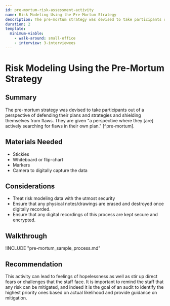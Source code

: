 ```yaml
---
id: pre-mortum-risk-assessment-activity
name: Risk Modeling Using the Pre-Mortum Strategy
description: The pre-mortum strategy was devised to take participants out of a perspective of defending their plans and strategies...
duration: 2
template:
  minimum-viable:
    - walk-around: small-office
    - interview: 3-interviewees
---
```

# Risk Modeling Using the Pre-Mortum Strategy

## Summary

The pre-mortum strategy was devised to take participants out of a perspective of defending their plans and strategies and shielding themselves from flaws. They are given "a perspective where they [are] actively searching for flaws in their own plan." [^pre-mortum]. 


## Materials Needed

* Stickies
* Whiteboard or flip-chart
* Markers
* Camera to digitally capture the data

## Considerations

  * Treat risk modeling data with the utmost security
  * Ensure that any physical notes/drawings are erased and destroyed once digitally recorded.
  * Ensure that any digital recordings of this process are kept secure and encrypted. 

## Walkthrough

!INCLUDE "pre-mortum_sample_process.md"

## Recommendation

This activity can lead to feelings of hopelessness as well as stir up direct fears or challenges that the staff face. It is important to remind the staff that any risk can be mitigated, and indeed it is the goal of an audit to identify the highest priority ones based on actual likelihood and provide guidance on mitigation.
